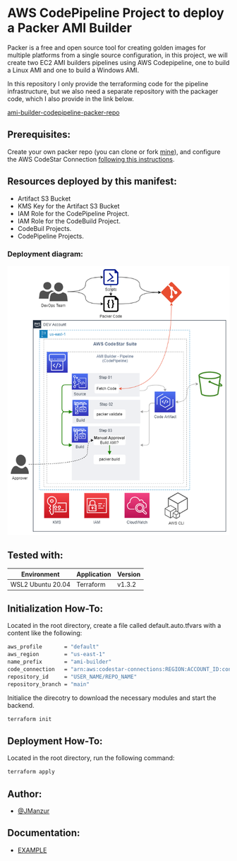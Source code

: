 # AWS CodePipeline Project to deploy a Packer AMI Builder

Packer is a free and open source tool for creating golden images for multiple platforms from a single source configuration, in this project, we will create two EC2 AMI builders pipelines using AWS Codepipeline, one to build a Linux AMI and one to build a Windows AMI.

In this repository I only provide the terraforming code for the pipeline infrastructure, but we also need a separate repository with the packager code, which I also provide in the link below.

[ami-builder-codepipeline-packer-repo](https://github.com/JManzur/ami-builder-codepipeline-packer-repo)

## Prerequisites:

Create your own packer repo (you can clone or fork [mine](https://github.com/JManzur/ami-builder-codepipeline-packer-repo)), and configure the AWS CodeStar Connection [following this instructions](https://github.com/JManzur/ami-builder-codepipeline/blob/main/resources/CodeConnection.pdf).

## Resources deployed by this manifest:

- Artifact S3 Bucket
- KMS Key for the Artifact S3 Bucket
- IAM Role for the CodePipeline Project.
- IAM Role for the CodeBuild Project.
- CodeBuil Projects.
- CodePipeline Projects.

### Deployment diagram:

![Diagram](resources/AMI-Builder-Basic.drawio.png)

## Tested with: 

| Environment | Application | Version  |
| ----------------- |-----------|---------|
| WSL2 Ubuntu 20.04 | Terraform | v1.3.2  |

## Initialization How-To:

Located in the root directory, create a file called default.auto.tfvars with a content like the following:

```bash
aws_profile       = "default"
aws_region        = "us-east-1"
name_prefix       = "ami-builder"
code_connection   = "arn:aws:codestar-connections:REGION:ACCOUNT_ID:connection/XXXXXXXXXXXXXXXXXXXXXXXXXXX"
repository_id     = "USER_NAME/REPO_NAME"
repository_branch = "main"
```

Initialice the direcotry to download the necessary modules and start the backend.

```bash
terraform init
```

## Deployment How-To:
Located in the root directory, run the following command:

```bash
terraform apply
```

## Author:

- [@JManzur](https://jmanzur.com)

## Documentation:

- [EXAMPLE](URL)